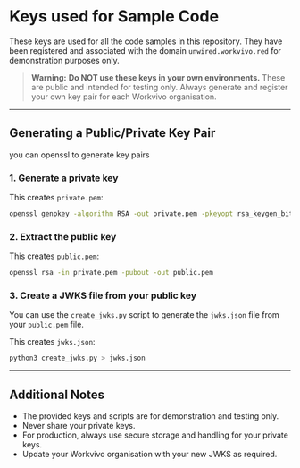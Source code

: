# Keys used for Sample Code

These keys are used for all the code samples in this repository. They have been registered and associated with the domain `unwired.workvivo.red` for demonstration purposes only.

> **Warning:**
> **Do NOT use these keys in your own environments.** These are public and intended for testing only. Always generate and register your own key pair for each Workvivo organisation.

---

## Generating a Public/Private Key Pair

you can openssl to generate key pairs
### 1. Generate a private key
This creates `private.pem`:
```sh
openssl genpkey -algorithm RSA -out private.pem -pkeyopt rsa_keygen_bits:4096 > /dev/null 2>&1
```

### 2. Extract the public key
This creates `public.pem`:
```sh
openssl rsa -in private.pem -pubout -out public.pem
```

### 3. Create a JWKS file from your public key
You can use the `create_jwks.py` script to generate the `jwks.json` file from your `public.pem` file.

This creates `jwks.json`:
```sh
python3 create_jwks.py > jwks.json
```

---

## Additional Notes

- The provided keys and scripts are for demonstration and testing only.
- Never share your private keys.
- For production, always use secure storage and handling for your private keys.
- Update your Workvivo organisation with your new JWKS as required.